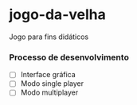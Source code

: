 # jogo-da-velha
Jogo para fins didáticos

### Processo de desenvolvimento
- [ ] Interface gráfica
- [ ] Modo single player
- [ ] Modo multiplayer
